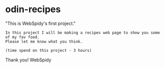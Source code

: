 # odin-recipes
"This is WebSpidy's first project."

    In this project I will be making a recipes web page to show you some of my fav food.
    Please let me know what you think.
    
    (time spend on this project - 3 hours)
    
Thank you!
WebSpidy

